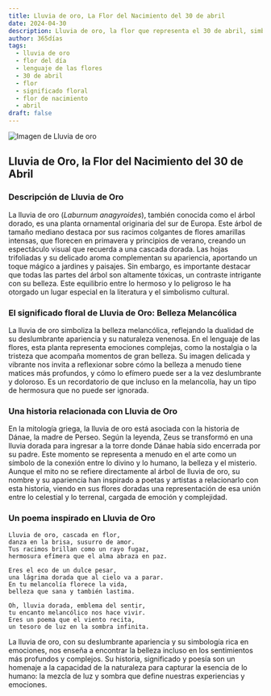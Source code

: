 ```yaml
---
title: Lluvia de oro, La Flor del Nacimiento del 30 de abril
date: 2024-04-30
description: Lluvia de oro, la flor que representa el 30 de abril, simboliza Belleza melancólica. Descubre su fascinante historia, significado en el lenguaje de las flores y una poesía que celebra su belleza.
author: 365días
tags:
  - lluvia de oro
  - flor del día
  - lenguaje de las flores
  - 30 de abril
  - flor
  - significado floral
  - flor de nacimiento
  - abril
draft: false
---
```


![Imagen de Lluvia de oro](https://cdn.pixabay.com/photo/2022/01/03/18/41/weeping-golden-chain-6913355_1280.jpg#center)


## Lluvia de Oro, la Flor del Nacimiento del 30 de Abril

### Descripción de Lluvia de Oro

La lluvia de oro (_Laburnum anagyroides_), también conocida como el árbol dorado, es una planta ornamental originaria del sur de Europa. Este árbol de tamaño mediano destaca por sus racimos colgantes de flores amarillas intensas, que florecen en primavera y principios de verano, creando un espectáculo visual que recuerda a una cascada dorada. Las hojas trifoliadas y su delicado aroma complementan su apariencia, aportando un toque mágico a jardines y paisajes. Sin embargo, es importante destacar que todas las partes del árbol son altamente tóxicas, un contraste intrigante con su belleza. Este equilibrio entre lo hermoso y lo peligroso le ha otorgado un lugar especial en la literatura y el simbolismo cultural.

### El significado floral de Lluvia de Oro: Belleza Melancólica

La lluvia de oro simboliza la belleza melancólica, reflejando la dualidad de su deslumbrante apariencia y su naturaleza venenosa. En el lenguaje de las flores, esta planta representa emociones complejas, como la nostalgia o la tristeza que acompaña momentos de gran belleza. Su imagen delicada y vibrante nos invita a reflexionar sobre cómo la belleza a menudo tiene matices más profundos, y cómo lo efímero puede ser a la vez deslumbrante y doloroso. Es un recordatorio de que incluso en la melancolía, hay un tipo de hermosura que no puede ser ignorada.

### Una historia relacionada con Lluvia de Oro

En la mitología griega, la lluvia de oro está asociada con la historia de Dánae, la madre de Perseo. Según la leyenda, Zeus se transformó en una lluvia dorada para ingresar a la torre donde Dánae había sido encerrada por su padre. Este momento se representa a menudo en el arte como un símbolo de la conexión entre lo divino y lo humano, la belleza y el misterio. Aunque el mito no se refiere directamente al árbol de lluvia de oro, su nombre y su apariencia han inspirado a poetas y artistas a relacionarlo con esta historia, viendo en sus flores doradas una representación de esa unión entre lo celestial y lo terrenal, cargada de emoción y complejidad.

### Un poema inspirado en Lluvia de Oro

```
Lluvia de oro, cascada en flor,  
danza en la brisa, susurro de amor.  
Tus racimos brillan como un rayo fugaz,  
hermosura efímera que el alma abraza en paz.  

Eres el eco de un dulce pesar,  
una lágrima dorada que al cielo va a parar.  
En tu melancolía florece la vida,  
belleza que sana y también lastima.  

Oh, lluvia dorada, emblema del sentir,  
tu encanto melancólico nos hace vivir.  
Eres un poema que el viento recita,  
un tesoro de luz en la sombra infinita.  
```

La lluvia de oro, con su deslumbrante apariencia y su simbología rica en emociones, nos enseña a encontrar la belleza incluso en los sentimientos más profundos y complejos. Su historia, significado y poesía son un homenaje a la capacidad de la naturaleza para capturar la esencia de lo humano: la mezcla de luz y sombra que define nuestras experiencias y emociones.


